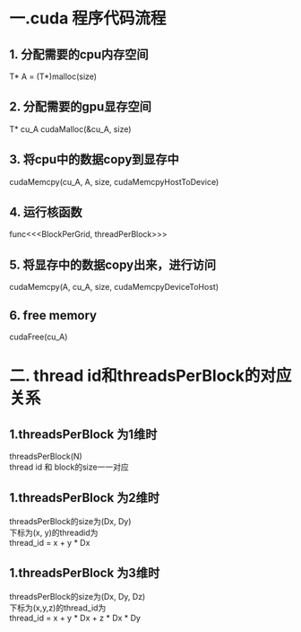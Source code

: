 # 一.cuda 程序代码流程
## 1. 分配需要的cpu内存空间
T* A = (T*)malloc(size)
## 2. 分配需要的gpu显存空间
T* cu_A
cudaMalloc(&cu_A, size)
## 3. 将cpu中的数据copy到显存中
cudaMemcpy(cu_A, A, size, cudaMemcpyHostToDevice)
## 4. 运行核函数
func<<<BlockPerGrid, threadPerBlock>>>
## 5. 将显存中的数据copy出来，进行访问
cudaMemcpy(A, cu_A, size, cudaMemcpyDeviceToHost)
## 6. free memory
cudaFree(cu_A)


# 二. thread id和threadsPerBlock的对应关系
## 1.threadsPerBlock 为1维时
threadsPerBlock(N)  
thread id 和 block的size一一对应

## 1.threadsPerBlock 为2维时
threadsPerBlock的size为(Dx, Dy)  
下标为(x, y)的threadid为  
thread_id = x + y * Dx

## 1.threadsPerBlock 为3维时
threadsPerBlock的size为(Dx, Dy, Dz)  
下标为(x,y,z)的thread_id为  
thread_id = x + y * Dx + z * Dx * Dy